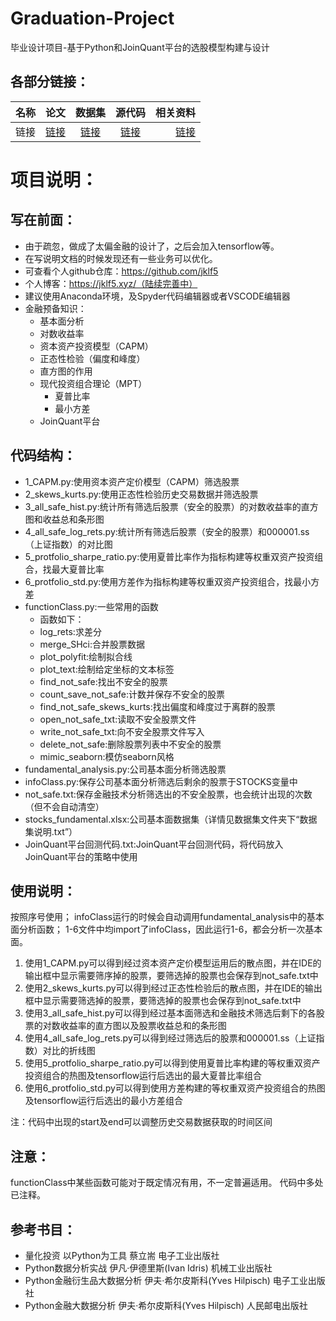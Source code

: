 # Graduation-Project
毕业设计项目-基于Python和JoinQuant平台的选股模型构建与设计

## 各部分链接：
| 名称 |                                           论文                                            |                                                         数据集                                                          |                                                            源代码                                                             |                                                                                                        相关资料 |
| ---- | :---------------------------------------------------------------------------------------: | :---------------------------------------------------------------------------------------------------------------------: | :---------------------------------------------------------------------------------------------------------------------------: | --------------------------------------------------------------------------------------------------------------: |
| 链接 | [链接](https://github.com/jklf5/Graduation-Project/tree/master/%E8%AE%BA%E6%96%87 "论文") | [链接](https://github.com/jklf5/Graduation-Project/tree/master/%E7%B3%BB%E7%BB%9F/%E6%95%B0%E6%8D%AE%E9%9B%86 "数据集") | [链接](https://github.com/jklf5/Graduation-Project/tree/master/%E7%B3%BB%E7%BB%9F/%E6%BA%90%E4%BB%A3%E7%A0%81/Model "源代码") | [链接](https://github.com/jklf5/Graduation-Project/tree/master/%E7%9B%B8%E5%85%B3%E8%B5%84%E6%96%99 "相关资料") |

# 项目说明：

## 写在前面：
* 由于疏忽，做成了太偏金融的设计了，之后会加入tensorflow等。
* 在写说明文档的时候发现还有一些业务可以优化。
* 可查看个人github仓库：https://github.com/jklf5
* 个人博客：https://jklf5.xyz/（陆续完善中）
* 建议使用Anaconda环境，及Spyder代码编辑器或者VSCODE编辑器
* 金融预备知识：
	* 基本面分析
	* 对数收益率
	* 资本资产投资模型（CAPM）
	* 正态性检验（偏度和峰度）
	* 直方图的作用
	* 现代投资组合理论（MPT）
		* 夏普比率
		* 最小方差
	* JoinQuant平台
## 代码结构：
* 1_CAPM.py:使用资本资产定价模型（CAPM）筛选股票
* 2_skews_kurts.py:使用正态性检验历史交易数据并筛选股票
* 3_all_safe_hist.py:统计所有筛选后股票（安全的股票）的对数收益率的直方图和收益总和条形图
* 4_all_safe_log_rets.py:统计所有筛选后股票（安全的股票）和000001.ss（上证指数）的对比图
* 5_protfolio_sharpe_ratio.py:使用夏普比率作为指标构建等权重双资产投资组合，找最大夏普比率
* 6_protfolio_std.py:使用方差作为指标构建等权重双资产投资组合，找最小方差
* functionClass.py:一些常用的函数
    * 函数如下：
    * log_rets:求差分
	* merge_SHci:合并股票数据
	* plot_polyfit:绘制拟合线
	* plot_text:绘制给定坐标的文本标签
	* find_not_safe:找出不安全的股票
	* count_save_not_safe:计数并保存不安全的股票
	* find_not_safe_skews_kurts:找出偏度和峰度过于离群的股票
	* open_not_safe_txt:读取不安全股票文件
	* write_not_safe_txt:向不安全股票文件写入
	* delete_not_safe:删除股票列表中不安全的股票
	* mimic_seaborn:模仿seaborn风格
* fundamental_analysis.py:公司基本面分析筛选股票
* infoClass.py:保存公司基本面分析筛选后剩余的股票于STOCKS变量中
* not_safe.txt:保存金融技术分析筛选出的不安全股票，也会统计出现的次数（但不会自动清空）
* stocks_fundamental.xlsx:公司基本面数据集（详情见数据集文件夹下“数据集说明.txt”）
* JoinQuant平台回测代码.txt:JoinQuant平台回测代码，将代码放入JoinQuant平台的策略中使用
## 使用说明：
按照序号使用；
infoClass运行的时候会自动调用fundamental_analysis中的基本面分析函数；
1-6文件中均import了infoClass，因此运行1-6，都会分析一次基本面。
1. 使用1_CAPM.py可以得到经过资本资产定价模型运用后的散点图，并在IDE的输出框中显示需要筛序掉的股票，要筛选掉的股票也会保存到not_safe.txt中
2. 使用2_skews_kurts.py可以得到经过正态性检验后的散点图，并在IDE的输出框中显示需要筛选掉的股票，要筛选掉的股票也会保存到not_safe.txt中
3. 使用3_all_safe_hist.py可以得到经过基本面筛选和金融技术筛选后剩下的各股票的对数收益率的直方图以及股票收益总和的条形图
4. 使用4_all_safe_log_rets.py可以得到经过筛选后的股票和000001.ss（上证指数）对比的折线图
5. 使用5_protfolio_sharpe_ratio.py可以得到使用夏普比率构建的等权重双资产投资组合的热图及tensorflow运行后选出的最大夏普比率组合
6. 使用6_protfolio_std.py可以得到使用方差构建的等权重双资产投资组合的热图及tensorflow运行后选出的最小方差组合

注：代码中出现的start及end可以调整历史交易数据获取的时间区间
## 注意：
functionClass中某些函数可能对于既定情况有用，不一定普遍适用。
	代码中多处已注释。
## 参考书目：
* 量化投资 以Python为工具 蔡立耑 电子工业出版社
* Python数据分析实战 伊凡·伊德里斯(Ivan Idris) 机械工业出版社
* Python金融衍生品大数据分析 伊夫·希尔皮斯科(Yves Hilpisch) 电子工业出版社
* Python金融大数据分析 伊夫·希尔皮斯科(Yves Hilpisch) 人民邮电出版社